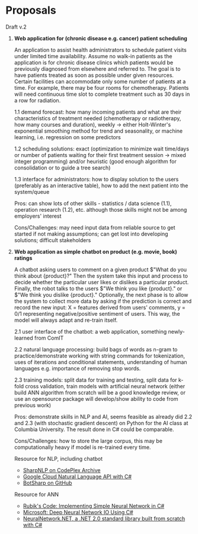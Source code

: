 # Proposals

Draft v.2

1. **Web application for (chronic disease e.g. cancer) patient scheduling**

	An application to assist health administrators to schedule patient visits under limited time availability. Assume no walk-in patients as the application is for chronic disease clinics which patients would be previously diagnosed from elsewhere and referred to. The goal is to have patients treated as soon as possible under given resources. Certain facilities can accommodate only some number of patients at a time. For example, there may be four rooms for chemotherapy. Patients will need continuous time slot to complete treatment such as 30 days in a row for radiation. 

	1.1 demand forecast: how many incoming patients and what are their characteristics of treatment needed (chemotherapy or radiotherapy, how many courses and duration), weekly -> either Holt-Winter's exponential smoothing method for trend and seasonality, or machine learning, i.e. regression on some predictors

	1.2 scheduling solutions: exact (optimization to minimize wait time/days or number of patients waiting for their first treatment session -> mixed integer programming) and/or heuristic (good enough algorithm for consolidation or to guide a tree search)

	1.3 interface for administrators: how to display solution to the users (preferably as an interactive table), how to add the next patient into the system/queue

	Pros: can show lots of other skills - statistics / data science (1.1), operation research (1.2), etc. although those skills might not be among employers' interest

	Cons/Challenges: may need input data from reliable source to get started if not making assumptions; can get lost into developing solutions; difficult stakeholders

2. **Web application as simple chatbot on product (e.g. movie, book) ratings**

	A chatbot asking users to comment on a given product $"What do you think about {product}?" Then the system take this input and process to decide whether the particular user likes or dislikes a particular product. Finally, the robot talks to the users $"We think you like {product}." or $"We think you dislike {product}." Optionally, the next phase is to allow the system to collect more data by asking if the prediction is correct and record the new input: X = features derived from users' comments, y = 0/1 representing negative/positive sentiment of users. This way, the model will always adapt and re-train itself.
	
	2.1 user interface of the chatbot: a web application, something newly-learned from ComIT
	
	2.2 natural language processing: build bags of words as n-gram to practice/demonstrate working with string commands for tokenization, uses of iterations and conditional statements, understanding of human languages e.g. importance of removing stop words.
	
	2.3 training models: split data for training and testing, split data for k-fold cross validation, train models with artificial neural network (either build ANN algorithm from scratch will be a good knowledge review, or use an opensource package will develop/show ability to code from previous work)
	
	Pros: demonstrate skills in NLP and AI, seems feasible as already did 2.2 and 2.3 (with stochastic gradient descent) on Python for the AI class at Columbia University. The result done in C# could be comparable.

	Cons/Challenges: how to store the large corpus, this may be computationally heavy if model is re-trained every time.
	
	Resource for NLP, including chatbot
	- [SharpNLP on CodePlex Archive](https://archive.codeplex.com/?p=sharpnlp)
	- [Google Cloud Natural Language API with C#](https://codelabs.developers.google.com/codelabs/cloud-natural-language-csharp/index.html?index=..%2F..index#0)
	- [BotSharp on GitHub](https://github.com/SciSharp/BotSharp)
	
	Resource for ANN
	- [Rubik's Code: Implementing Simple Neural Network in C#](https://rubikscode.net/2018/01/29/implementing-simple-neural-network-in-c/)
	- [Microsoft: Deep Neural Network IO Using C#](https://docs.microsoft.com/en-us/archive/msdn-magazine/2017/august/test-run-deep-neural-network-io-using-csharp)
	- [NeuralNetwork.NET, a .NET 2.0 standard library built from scratch with C#](https://github.com/Sergio0694/NeuralNetwork.NET)

